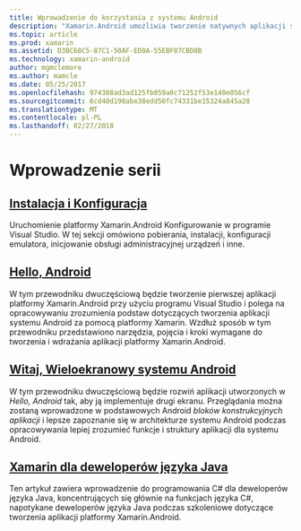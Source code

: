 ```yaml
---
title: Wprowadzenie do korzystania z systemu Android
description: "Xamarin.Android umożliwia tworzenie natywnych aplikacji systemu Android przy użyciu tych samych kontrolek interfejsu użytkownika, tak jak w języku Java, ale z elastyczność i przejrzysty wygląd nowoczesnych języka (C#), Biblioteka klasy podstawowej platformy .NET (BCL) i pierwszej klasy (IDE Visual Studio) w zasięgu ręki. Ta seria wprowadza podstawy rozwoju platformy Xamarin.Android. Jego życia, od instalacja i konfiguracja tworzenie pierwszej aplikacji."
ms.topic: article
ms.prod: xamarin
ms.assetid: D3BC68C5-87C1-50AF-ED0A-55EBF07CBD8B
ms.technology: xamarin-android
author: mgmclemore
ms.author: mamcle
ms.date: 05/25/2017
ms.openlocfilehash: 974388ad3ad125fb059a0c71252f53e140e056cf
ms.sourcegitcommit: 6cd40d190abe38edd50fc74331be15324a845a28
ms.translationtype: MT
ms.contentlocale: pl-PL
ms.lasthandoff: 02/27/2018
---
```

# <a name="getting-started-series"></a>Wprowadzenie serii

##  <a name="setup-and-installationandroidget-startedinstallationindexmd"></a>[Instalacja i Konfiguracja](~/android/get-started/installation/index.md)

Uruchomienie platformy Xamarin.Android Konfigurowanie w programie Visual Studio. W tej sekcji omówiono pobierania, instalacji, konfiguracji emulatora, inicjowanie obsługi administracyjnej urządzeń i inne.


##  <a name="hello-androidandroidget-startedhello-androidindexmd"></a>[Hello, Android](~/android/get-started/hello-android/index.md)

W tym przewodniku dwuczęściową będzie tworzenie pierwszej aplikacji platformy Xamarin.Android przy użyciu programu Visual Studio i polega na opracowywaniu zrozumienia podstaw dotyczących tworzenia aplikacji systemu Android za pomocą platformy Xamarin.
Wzdłuż sposób w tym przewodniku przedstawiono narzędzia, pojęcia i kroki wymagane do tworzenia i wdrażania aplikacji platformy Xamarin.Android.


##  <a name="hello-android-multiscreenandroidget-startedhello-android-multiscreenindexmd"></a>[Witaj, Wieloekranowy systemu Android](~/android/get-started/hello-android-multiscreen/index.md)

W tym przewodniku dwuczęściową będzie rozwiń aplikacji utworzonych w _Hello, Android_ tak, aby ją implementuje drugi ekranu. Przeglądania można zostaną wprowadzone w podstawowych Android *bloków konstrukcyjnych aplikacji* i lepsze zapoznanie się w architekturze systemu Android podczas opracowywania lepiej zrozumieć funkcje i struktury aplikacji dla systemu Android.


##  <a name="xamarin-for-java-developersandroidget-startedjava-developersmd"></a>[Xamarin dla deweloperów języka Java](~/android/get-started/java-developers.md)

Ten artykuł zawiera wprowadzenie do programowania C# dla deweloperów języka Java, koncentrujących się głównie na funkcjach języka C#, napotykane deweloperów języka Java podczas szkoleniowe dotyczące tworzenia aplikacji platformy Xamarin.Android.